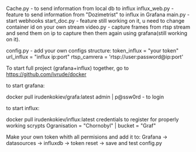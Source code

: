 Cache.py - to send information from local db to influx
influx_web.py - feature to send information from "Dozimetrist" to influx in Grafana
main.py - start webhooks
start_doc.py - feature still working on it, u need to change container id on your own
stream video.py - capture frames from rtsp stream and send them on ip to capture then them again using grafana(still working on it).



config.py - add your own configs
structure:
token_influx = "your token"
url_influx = "influx ip:port"
rtsp_camrera = 'rtsp://user:password@ip:port'


To start full project (grafana+influx) together, go to https://github.com/ivrude/docker

to start grafana:

docker pull irudenkokiev/grafa:latest
admin | p@ssw0rd - to login

to start influx:

docker pull irudenkokiev/influx:latest
credentials to register for properly working scrypts
Ogranisation = "Chornobyl" | bucket = "Graf"

Make your own token whith all permisions and add it to:
Grafana -> datasources -> influxdb -> token reset -> save and test
config.py
